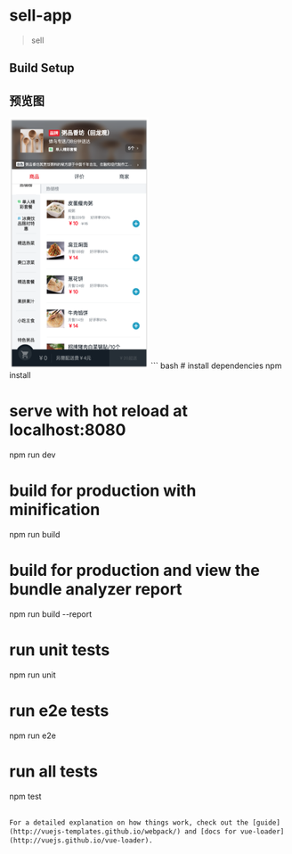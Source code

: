 # sell-app

> sell

## Build Setup

## 预览图
<img src='https://github.com/cone41/my-vue-project/raw/master/Screenshots/sell-app1.png' width='250' height='450'/>
``` bash
# install dependencies
npm install

# serve with hot reload at localhost:8080
npm run dev

# build for production with minification
npm run build

# build for production and view the bundle analyzer report
npm run build --report

# run unit tests
npm run unit

# run e2e tests
npm run e2e

# run all tests
npm test
```

For a detailed explanation on how things work, check out the [guide](http://vuejs-templates.github.io/webpack/) and [docs for vue-loader](http://vuejs.github.io/vue-loader).
